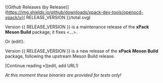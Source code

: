 ![Github Releases (by Release)](https://img.shields.io/github/downloads/xpack-dev-tools/openocd-xpack/v{{ RELEASE_VERSION }}/total.svg)

Version {{ RELEASE_VERSION }} is a maintenance release of the **xPack Meson Build** package; it fixes <...>.

Or (edit!):

Version {{ RELEASE_VERSION }} is a new release of the **xPack Meson Build** package, following the upstream Meson Build release.

[Continue reading »](edit, add URL!)

_At this moment these binaries are provided for tests only!_
